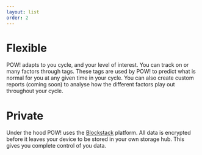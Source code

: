 ```yaml
---
layout: list
order: 2
---
```


# Flexible

POW! adapts to you cycle, and your level of interest. You can track on or many factors through tags. These tags are used by POW! to predict what is normal for you at any given time in your cycle. You can also create custom reports (coming soon) to analyse how the different factors play out throughout your cycle.

# Private

Under the hood POW! uses the [Blockstack](/blockstack) platform. All data is encrypted before it leaves your device to be stored in your own storage hub. This gives you complete control of you data.

